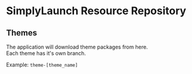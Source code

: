 # SimplyLaunch Resource Repository

## Themes
The application will download theme packages from here.    
Each theme has it's own branch.    

Example: `theme-[theme_name]`  


